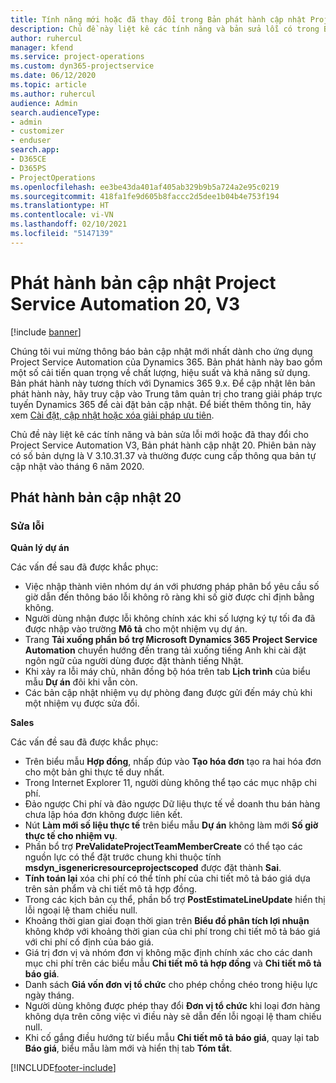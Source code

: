 ```yaml
---
title: Tính năng mới hoặc đã thay đổi trong Bản phát hành cập nhật Project Service Automation 20, V3
description: Chủ đề này liệt kê các tính năng và bản sửa lỗi có trong Bản phát hành cập nhật Project Service Automation 20, V3
author: ruhercul
manager: kfend
ms.service: project-operations
ms.custom: dyn365-projectservice
ms.date: 06/12/2020
ms.topic: article
ms.author: ruhercul
audience: Admin
search.audienceType:
- admin
- customizer
- enduser
search.app:
- D365CE
- D365PS
- ProjectOperations
ms.openlocfilehash: ee3be43da401af405ab329b9b5a724a2e95c0219
ms.sourcegitcommit: 418fa1fe9d605b8faccc2d5dee1b04b4e753f194
ms.translationtype: HT
ms.contentlocale: vi-VN
ms.lasthandoff: 02/10/2021
ms.locfileid: "5147139"
---
```

# <a name="project-service-automation-update-release-20-v3"></a>Phát hành bản cập nhật Project Service Automation 20, V3

[!include [banner](../includes/psa-now-project-operations.md)]

Chúng tôi vui mừng thông báo bản cập nhật mới nhất dành cho ứng dụng Project Service Automation của Dynamics 365. Bản phát hành này bao gồm một số cải tiến quan trọng về chất lượng, hiệu suất và khả năng sử dụng. Bản phát hành này tương thích với Dynamics 365 9.x. Để cập nhật lên bản phát hành này, hãy truy cập vào Trung tâm quản trị cho trang giải pháp trực tuyến Dynamics 365 để cài đặt bản cập nhật. Để biết thêm thông tin, hãy xem [Cài đặt, cập nhật hoặc xóa giải pháp ưu tiên](https://docs.microsoft.com/power-platform/admin/install-remove-preferred-solution).

Chủ đề này liệt kê các tính năng và bản sửa lỗi mới hoặc đã thay đổi cho Project Service Automation V3, Bản phát hành cập nhật 20. Phiên bản này có số bản dựng là V 3.10.31.37 và thường được cung cấp thông qua bản tự cập nhật vào tháng 6 năm 2020.

## <a name="update-release-20"></a>Phát hành bản cập nhật 20

### <a name="bug-fixes"></a>Sửa lỗi

**Quản lý dự án**

Các vấn đề sau đã được khắc phục:

- Việc nhập thành viên nhóm dự án với phương pháp phân bổ yêu cầu số giờ dẫn đến thông báo lỗi không rõ ràng khi số giờ được chỉ định bằng không.
- Người dùng nhận được lỗi không chính xác khi số lượng ký tự tối đa đã được nhập vào trường **Mô tả** cho một nhiệm vụ dự án.
- Trang **Tải xuống phần bổ trợ Microsoft Dynamics 365 Project Service Automation** chuyển hướng đến trang tải xuống tiếng Anh khi cài đặt ngôn ngữ của người dùng được đặt thành tiếng Nhật.
- Khi xảy ra lỗi máy chủ, nhãn đồng bộ hóa trên tab **Lịch trình** của biểu mẫu **Dự án** đôi khi vẫn còn.
- Các bản cập nhật nhiệm vụ dự phòng đang được gửi đến máy chủ khi một nhiệm vụ được sửa đổi.

**Sales**

Các vấn đề sau đã được khắc phục:

- Trên biểu mẫu **Hợp đồng**, nhấp đúp vào **Tạo hóa đơn** tạo ra hai hóa đơn cho một bản ghi thực tế duy nhất.
- Trong Internet Explorer 11, người dùng không thể tạo các mục nhập chi phí.
- Đảo ngược Chi phí và đảo ngược Dữ liệu thực tế về doanh thu bán hàng chưa lập hóa đơn không được liên kết.
- Nút **Làm mới số liệu thực tế** trên biểu mẫu **Dự án** không làm mới **Số giờ thực tế cho nhiệm vụ**.
- Phần bổ trợ **PreValidateProjectTeamMemberCreate** có thể tạo các nguồn lực có thể đặt trước chung khi thuộc tính **msdyn_isgenericresourceprojectscoped** được đặt thành **Sai**.
- **Tính toán lại** xóa chi phí có thể tính phí của chi tiết mô tả báo giá dựa trên sản phẩm và chi tiết mô tả hợp đồng.
- Trong các kịch bản cụ thể, phần bổ trợ **PostEstimateLineUpdate** hiển thị lỗi ngoại lệ tham chiếu null.
- Khoảng thời gian giai đoạn thời gian trên **Biểu đồ phân tích lợi nhuận** không khớp với khoảng thời gian của chi phí trong chi tiết mô tả báo giá với chi phí cố định của báo giá.
- Giá trị đơn vị và nhóm đơn vị không mặc định chính xác cho các danh mục chi phí trên các biểu mẫu **Chi tiết mô tả hợp đồng** và **Chi tiết mô tả báo giá**.
- Danh sách **Giá vốn đơn vị tổ chức** cho phép chồng chéo trong hiệu lực ngày tháng.
- Người dùng không được phép thay đổi **Đơn vị tổ chức** khi loại đơn hàng không dựa trên công việc vì điều này sẽ dẫn đến lỗi ngoại lệ tham chiếu null.
- Khi cố gắng điều hướng từ biểu mẫu **Chi tiết mô tả báo giá**, quay lại tab **Báo giá**, biểu mẫu làm mới và hiển thị tab **Tóm tắt**.


[!INCLUDE[footer-include](../includes/footer-banner.md)]